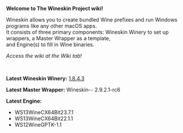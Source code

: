 **Welcome to The Wineskin Project wiki!**

Wineskin allows you to create bundled Wine prefixes and run Windows programs like any other macOS apps.  
It consists of three primary components: Wineskin Winery to set up wrappers, a Master Wrapper as a template,  
and Engine(s) to fill in Wine binaries.

*Access the wiki at the Wiki tab!*

<br>

**Latest Wineskin Winery:** [1.8.4.3](https://github.com/Gcenx/WineskinServer/releases/download/V1.8.4.2/Wineskin.Winery.txz)

**Latest Master Wrapper:** Wineskin-- 2.9.2.1-rc6

**Latest Engine:**
- WS13WineCX64Bit23.7.1
- WS13WineCX64Bit22.1.1
- WS12WineGPTK-1.1

